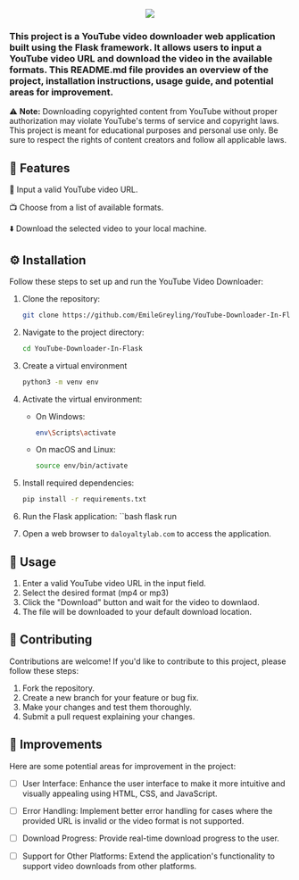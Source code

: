 ﻿<p align="center">
  <img src="https://capsule-render.vercel.app/api?text=YouTube%20Downloader&animation=fadeIn&type=soft&color=gradient&height=150"/>
</p>


### This project is a YouTube video downloader web application built using the Flask framework. It allows users to input a YouTube video URL and download the video in the available formats. This README.md file provides an overview of the project, installation instructions, usage guide, and potential areas for improvement.

⚠️ **Note:** Downloading copyrighted content from YouTube without proper authorization may violate YouTube's terms of service and copyright laws. This project is meant for educational purposes and personal use only. Be sure to respect the rights of content creators and follow all applicable laws.

## 🚀 Features 

🎉 Input a valid YouTube video URL.

📺 Choose from a list of available formats.

⬇️ Download the selected video to your local machine.

## ⚙️ Installation 

Follow these steps to set up and run the YouTube Video Downloader:

1. Clone the repository:

   ```bash
   git clone https://github.com/EmileGreyling/YouTube-Downloader-In-Flask.git
2. Navigate to the project directory:

    ```bash
    cd YouTube-Downloader-In-Flask
3. Create a virtual environment
    ```bash
    python3 -m venv env
4. Activate the virtual environment:
    - On Windows:
      ```bash
      env\Scripts\activate
    - On macOS and Linux:
      ```bash
      source env/bin/activate
5. Install required dependencies:
    ```bash
    pip install -r requirements.txt
6. Run the Flask application:
    ``bash
    flask run
7. Open a web browser to `daloyaltylab.com` to access the application.

## 📝 Usage 

1. Enter a valid YouTube video URL in the input field.
2. Select the desired format (mp4 or mp3)
3. Click the "Download" button and wait for the video to downlaod.
4. The file will be downloaded to your default download location.


## 🤝 Contributing 
Contributions are welcome! If you'd like to contribute to this project, please follow these steps:

1. Fork the repository.
2. Create a new branch for your feature or bug fix.
3. Make your changes and test them thoroughly.
4. Submit a pull request explaining your changes.


## 🌟 Improvements 
Here are some potential areas for improvement in the project:

- [ ] User Interface: Enhance the user interface to make it more intuitive and visually appealing using HTML, CSS, and JavaScript.

- [ ] Error Handling: Implement better error handling for cases where the provided URL is invalid or the video format is not supported.

- [ ] Download Progress: Provide real-time download progress to the user.

- [ ] Support for Other Platforms: Extend the application's functionality to support video downloads from other platforms.
